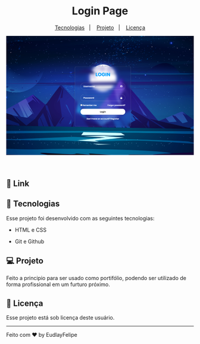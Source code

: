 <h1 align="center">Login Page </h1>



<p align="center">
  <a href="#-tecnologias">Tecnologias</a>&nbsp;&nbsp;&nbsp;|&nbsp;&nbsp;&nbsp;
  <a href="#-projeto">Projeto</a>&nbsp;&nbsp;&nbsp;|&nbsp;&nbsp;&nbsp;
  <a href="#memo-licença">Licença</a>
</p>

<p align="center">
  <img alt="License" src="./assets/LoginPage.PNG">
</p>

<br>

## 🔗 Link




## 🚀 Tecnologias

Esse projeto foi desenvolvido com as seguintes tecnologias:

- HTML e CSS

- Git e Github


## 💻 Projeto

Feito a principio para ser usado como portifólio, podendo ser utilizado de forma profissional em um furturo próximo.


## :memo: Licença

Esse projeto está sob licença deste usuário.

---

Feito com ♥ by EudlayFelipe
